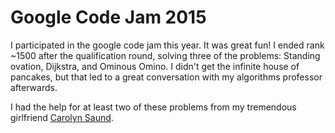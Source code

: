 Google Code Jam 2015
===================

I participated in the google code jam this year. It was great fun! I ended rank ~1500 after the qualification round, solving three of the problems: Standing ovation, Dijkstra, and Ominous Omino. I didn't get the infinite house of pancakes, but that led to a great conversation with my algorithms professor afterwards. 

I had the help for at least two of these problems from my tremendous girlfriend [Carolyn Saund](https://github.com/csaund).
